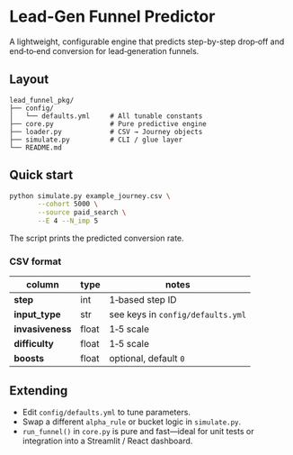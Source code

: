 # Lead-Gen Funnel Predictor

A lightweight, configurable engine that predicts step-by-step drop‑off and end‑to‑end conversion for lead‑generation funnels.

## Layout

```
lead_funnel_pkg/
├── config/
│   └── defaults.yml     # All tunable constants
├── core.py              # Pure predictive engine
├── loader.py            # CSV → Journey objects
├── simulate.py          # CLI / glue layer
└── README.md
```

## Quick start

```bash
python simulate.py example_journey.csv \
       --cohort 5000 \
       --source paid_search \
       --E 4 --N_imp 5
```

The script prints the predicted conversion rate.

### CSV format

| column        | type   | notes                                          |
|---------------|--------|------------------------------------------------|
| **step**      | int    | 1‑based step ID                                |
| **input_type**| str    | see keys in `config/defaults.yml`              |
| **invasiveness**| float| 1‑5 scale                                      |
| **difficulty**| float | 1‑5 scale                                      |
| **boosts**    | float | optional, default `0`                           |

## Extending

* Edit `config/defaults.yml` to tune parameters.
* Swap a different `alpha_rule` or bucket logic in `simulate.py`.
* `run_funnel()` in `core.py` is pure and fast—ideal for unit tests or integration into a Streamlit / React dashboard.